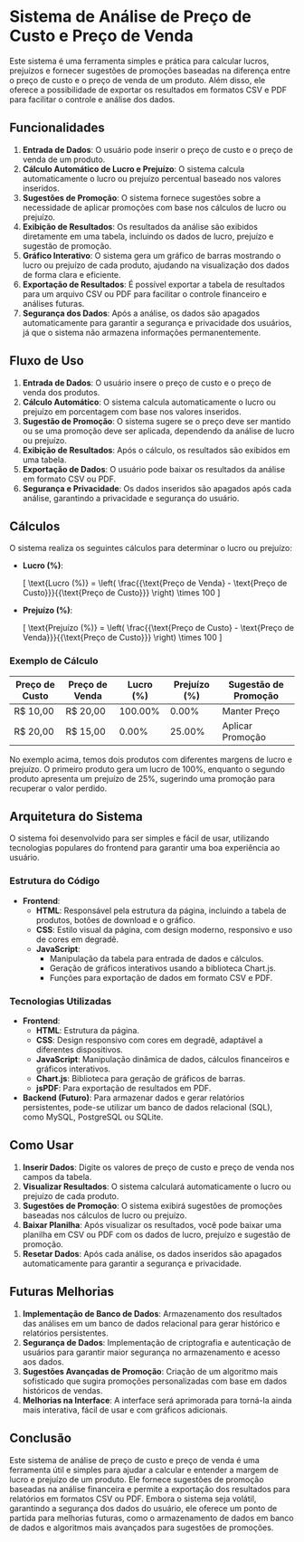 

# Sistema de Análise de Preço de Custo e Preço de Venda

Este sistema é uma ferramenta simples e prática para calcular lucros, prejuízos e fornecer sugestões de promoções baseadas na diferença entre o preço de custo e o preço de venda de um produto. Além disso, ele oferece a possibilidade de exportar os resultados em formatos CSV e PDF para facilitar o controle e análise dos dados.

## Funcionalidades

1. **Entrada de Dados**: O usuário pode inserir o preço de custo e o preço de venda de um produto.
2. **Cálculo Automático de Lucro e Prejuízo**: O sistema calcula automaticamente o lucro ou prejuízo percentual baseado nos valores inseridos.
3. **Sugestões de Promoção**: O sistema fornece sugestões sobre a necessidade de aplicar promoções com base nos cálculos de lucro ou prejuízo.
4. **Exibição de Resultados**: Os resultados da análise são exibidos diretamente em uma tabela, incluindo os dados de lucro, prejuízo e sugestão de promoção.
5. **Gráfico Interativo**: O sistema gera um gráfico de barras mostrando o lucro ou prejuízo de cada produto, ajudando na visualização dos dados de forma clara e eficiente.
6. **Exportação de Resultados**: É possível exportar a tabela de resultados para um arquivo CSV ou PDF para facilitar o controle financeiro e análises futuras.
7. **Segurança dos Dados**: Após a análise, os dados são apagados automaticamente para garantir a segurança e privacidade dos usuários, já que o sistema não armazena informações permanentemente.

## Fluxo de Uso

1. **Entrada de Dados**: O usuário insere o preço de custo e o preço de venda dos produtos.
2. **Cálculo Automático**: O sistema calcula automaticamente o lucro ou prejuízo em porcentagem com base nos valores inseridos.
3. **Sugestão de Promoção**: O sistema sugere se o preço deve ser mantido ou se uma promoção deve ser aplicada, dependendo da análise de lucro ou prejuízo.
4. **Exibição de Resultados**: Após o cálculo, os resultados são exibidos em uma tabela.
5. **Exportação de Dados**: O usuário pode baixar os resultados da análise em formato CSV ou PDF.
6. **Segurança e Privacidade**: Os dados inseridos são apagados após cada análise, garantindo a privacidade e segurança do usuário.

## Cálculos

O sistema realiza os seguintes cálculos para determinar o lucro ou prejuízo:

- **Lucro (%)**:
  
  \[
  \text{Lucro (\%)} = \left( \frac{{\text{Preço de Venda} - \text{Preço de Custo}}}{{\text{Preço de Custo}}} \right) \times 100
  \]

- **Prejuízo (%)**:

  \[
  \text{Prejuízo (\%)} = \left( \frac{{\text{Preço de Custo} - \text{Preço de Venda}}}{{\text{Preço de Custo}}} \right) \times 100
  \]

### Exemplo de Cálculo

| Preço de Custo | Preço de Venda | Lucro (%) | Prejuízo (%) | Sugestão de Promoção |
|----------------|----------------|-----------|--------------|----------------------|
| R$ 10,00       | R$ 20,00       | 100.00%   | 0.00%        | Manter Preço         |
| R$ 20,00       | R$ 15,00       | 0.00%     | 25.00%       | Aplicar Promoção     |

No exemplo acima, temos dois produtos com diferentes margens de lucro e prejuízo. O primeiro produto gera um lucro de 100%, enquanto o segundo produto apresenta um prejuízo de 25%, sugerindo uma promoção para recuperar o valor perdido.

## Arquitetura do Sistema

O sistema foi desenvolvido para ser simples e fácil de usar, utilizando tecnologias populares do frontend para garantir uma boa experiência ao usuário.

### Estrutura do Código

- **Frontend**:
  - **HTML**: Responsável pela estrutura da página, incluindo a tabela de produtos, botões de download e o gráfico.
  - **CSS**: Estilo visual da página, com design moderno, responsivo e uso de cores em degradê.
  - **JavaScript**:
    - Manipulação da tabela para entrada de dados e cálculos.
    - Geração de gráficos interativos usando a biblioteca Chart.js.
    - Funções para exportação de dados em formato CSV e PDF.

### Tecnologias Utilizadas

- **Frontend**:
  - **HTML**: Estrutura da página.
  - **CSS**: Design responsivo com cores em degradê, adaptável a diferentes dispositivos.
  - **JavaScript**: Manipulação dinâmica de dados, cálculos financeiros e gráficos interativos.
  - **Chart.js**: Biblioteca para geração de gráficos de barras.
  - **jsPDF**: Para exportação de resultados em PDF.
- **Backend (Futuro)**: Para armazenar dados e gerar relatórios persistentes, pode-se utilizar um banco de dados relacional (SQL), como MySQL, PostgreSQL ou SQLite.

## Como Usar

1. **Inserir Dados**: Digite os valores de preço de custo e preço de venda nos campos da tabela.
2. **Visualizar Resultados**: O sistema calculará automaticamente o lucro ou prejuízo de cada produto.
3. **Sugestões de Promoção**: O sistema exibirá sugestões de promoções baseadas nos cálculos de lucro ou prejuízo.
4. **Baixar Planilha**: Após visualizar os resultados, você pode baixar uma planilha em CSV ou PDF com os dados de lucro, prejuízo e sugestão de promoção.
5. **Resetar Dados**: Após cada análise, os dados inseridos são apagados automaticamente para garantir a segurança e privacidade.

## Futuras Melhorias

1. **Implementação de Banco de Dados**: Armazenamento dos resultados das análises em um banco de dados relacional para gerar histórico e relatórios persistentes.
2. **Segurança de Dados**: Implementação de criptografia e autenticação de usuários para garantir maior segurança no armazenamento e acesso aos dados.
3. **Sugestões Avançadas de Promoção**: Criação de um algoritmo mais sofisticado que sugira promoções personalizadas com base em dados históricos de vendas.
4. **Melhorias na Interface**: A interface será aprimorada para torná-la ainda mais interativa, fácil de usar e com gráficos adicionais.

## Conclusão

Este sistema de análise de preço de custo e preço de venda é uma ferramenta útil e simples para ajudar a calcular e entender a margem de lucro e prejuízo de um produto. Ele fornece sugestões de promoção baseadas na análise financeira e permite a exportação dos resultados para relatórios em formatos CSV ou PDF. Embora o sistema seja volátil, garantindo a segurança dos dados do usuário, ele oferece um ponto de partida para melhorias futuras, como o armazenamento de dados em banco de dados e algoritmos mais avançados para sugestões de promoções.
